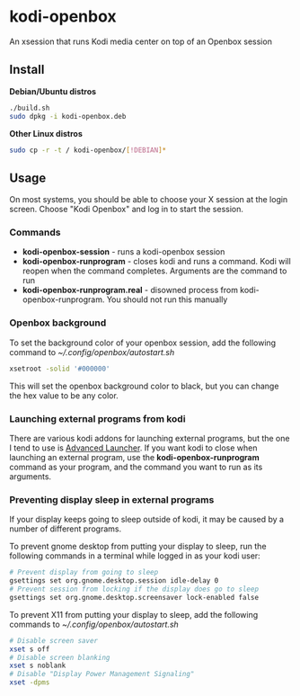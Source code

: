 # kodi-openbox
An xsession that runs Kodi media center on top of an Openbox session

## Install

**Debian/Ubuntu distros**

```bash
./build.sh
sudo dpkg -i kodi-openbox.deb
```

**Other Linux distros**

```bash
sudo cp -r -t / kodi-openbox/[!DEBIAN]*
```

## Usage

On most systems, you should be able to choose your X session at the login screen. Choose "Kodi Openbox" and log in to start the session.

### Commands

* **kodi-openbox-session** - runs a kodi-openbox session
* **kodi-openbox-runprogram** - closes kodi and runs a command. Kodi will reopen when the command completes. Arguments are the command to run
* **kodi-openbox-runprogram.real** - disowned process from kodi-openbox-runprogram. You should not run this manually

### Openbox background
To set the background color of your openbox session, add the following command to *~/.config/openbox/autostart.sh*
``` bash
xsetroot -solid '#000000'
```
This will set the openbox background color to black, but you can change the hex value to be any color.

### Launching external programs from kodi
There are various kodi addons for launching external programs, but the one I tend to use is [Advanced Launcher](http://kodi.wiki/view/Add-on:Advanced_Launcher). If you want kodi to close when launching an external program, use the **kodi-openbox-runprogram** command as your program, and the command you want to run as its arguments.

### Preventing display sleep in external programs
If your display keeps going to sleep outside of kodi, it may be caused by a number of different programs.

To prevent gnome desktop from putting your display to sleep, run the following commands in a terminal while logged in as your kodi user:
``` bash
# Prevent display from going to sleep
gsettings set org.gnome.desktop.session idle-delay 0
# Prevent session from locking if the display does go to sleep
gsettings set org.gnome.desktop.screensaver lock-enabled false
```
To prevent X11 from putting your display to sleep, add the following commands to *~/.config/openbox/autostart.sh*
``` bash
# Disable screen saver
xset s off
# Disable screen blanking
xset s noblank
# Disable "Display Power Management Signaling"
xset -dpms
```
